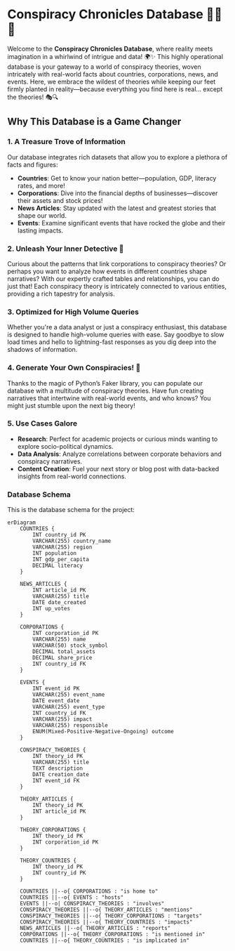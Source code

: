 # Conspiracy Chronicles Database 🕵️‍♂️💼

Welcome to the **Conspiracy Chronicles Database**, where reality meets imagination in a whirlwind of intrigue and data! 🌍✨ This highly operational database is your gateway to a world of conspiracy theories, woven intricately with real-world facts about countries, corporations, news, and events. Here, we embrace the wildest of theories while keeping our feet firmly planted in reality—because everything you find here is real... except the theories! 🎭🔍

## Why This Database is a Game Changer

### **1. A Treasure Trove of Information**

Our database integrates rich datasets that allow you to explore a plethora of facts and figures:

- **Countries**: Get to know your nation better—population, GDP, literacy rates, and more!
- **Corporations**: Dive into the financial depths of businesses—discover their assets and stock prices!
- **News Articles**: Stay updated with the latest and greatest stories that shape our world.
- **Events**: Examine significant events that have rocked the globe and their lasting impacts.

### **2. Unleash Your Inner Detective** 🔎

Curious about the patterns that link corporations to conspiracy theories? Or perhaps you want to analyze how events in different countries shape narratives? With our expertly crafted tables and relationships, you can do just that! Each conspiracy theory is intricately connected to various entities, providing a rich tapestry for analysis.

### **3. Optimized for High Volume Queries**

Whether you're a data analyst or just a conspiracy enthusiast, this database is designed to handle high-volume queries with ease. Say goodbye to slow load times and hello to lightning-fast responses as you dig deep into the shadows of information.

### **4. Generate Your Own Conspiracies!** 🎉

Thanks to the magic of Python’s Faker library, you can populate our database with a multitude of conspiracy theories. Have fun creating narratives that intertwine with real-world events, and who knows? You might just stumble upon the next big theory!

### **5. Use Cases Galore**

- **Research**: Perfect for academic projects or curious minds wanting to explore socio-political dynamics.
- **Data Analysis**: Analyze correlations between corporate behaviors and conspiracy narratives.
- **Content Creation**: Fuel your next story or blog post with data-backed insights from real-world connections.

### Database Schema

This is the database schema for the project:

```mermaid
erDiagram
    COUNTRIES {
        INT country_id PK
        VARCHAR(255) country_name
        VARCHAR(255) region
        INT population
        INT gdp_per_capita
        DECIMAL literacy
    }

    NEWS_ARTICLES {
        INT article_id PK
        VARCHAR(255) title
        DATE date_created
        INT up_votes
    }

    CORPORATIONS {
        INT corporation_id PK
        VARCHAR(255) name
        VARCHAR(50) stock_symbol
        DECIMAL total_assets
        DECIMAL share_price
        INT country_id FK
    }

    EVENTS {
        INT event_id PK
        VARCHAR(255) event_name
        DATE event_date
        VARCHAR(255) event_type
        INT country_id FK
        VARCHAR(255) impact
        VARCHAR(255) responsible
        ENUM(Mixed-Positive-Negative-Ongoing) outcome
    }

    CONSPIRACY_THEORIES {
        INT theory_id PK
        VARCHAR(255) title
        TEXT description
        DATE creation_date
        INT event_id FK
    }

    THEORY_ARTICLES {
        INT theory_id PK
        INT article_id PK
    }

    THEORY_CORPORATIONS {
        INT theory_id PK
        INT corporation_id PK
    }

    THEORY_COUNTRIES {
        INT theory_id PK
        INT country_id PK
    }

    COUNTRIES ||--o{ CORPORATIONS : "is home to"
    COUNTRIES ||--o{ EVENTS : "hosts"
    EVENTS ||--o| CONSPIRACY_THEORIES : "involves"
    CONSPIRACY_THEORIES ||--o{ THEORY_ARTICLES : "mentions"
    CONSPIRACY_THEORIES ||--o{ THEORY_CORPORATIONS : "targets"
    CONSPIRACY_THEORIES ||--o{ THEORY_COUNTRIES : "impacts"
    NEWS_ARTICLES ||--o{ THEORY_ARTICLES : "reports"
    CORPORATIONS ||--o{ THEORY_CORPORATIONS : "is mentioned in"
    COUNTRIES ||--o{ THEORY_COUNTRIES : "is implicated in"

```